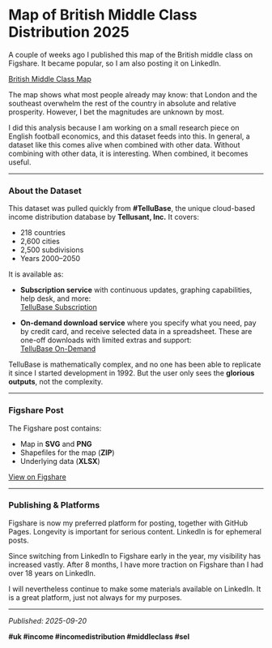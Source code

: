 # Map of British Middle Class Distribution 2025

A couple of weeks ago I published this map of the British middle class on Figshare. It became popular, so I am also posting it on LinkedIn.

[British Middle Class Map](https://github.com/scanback/publications/blob/1695e4b4012637fb8940e8a3504fe1ab9882b54d/content/assets/images/tellusant-british-middle-class-distribution-2025-map.svg)

The map shows what most people already may know: that London and the southeast overwhelm the rest of the country in absolute and relative prosperity. However, I bet the magnitudes are unknown by most.

I did  this analysis because I am working on a small research piece on English football economics, and this dataset feeds into this. In general, a dataset like this comes alive when combined with other data. Without combining with other data, it is interesting. When combined, it becomes useful.

---

### About the Dataset

This dataset was pulled quickly from **#TelluBase**, the unique cloud-based income distribution database by **Tellusant, Inc.** It covers:

- 218 countries  
- 2,600 cities  
- 2,500 subdivisions  
- Years 2000–2050  

It is available as:

- **Subscription service** with continuous updates, graphing capabilities, help desk, and more:  
  [TelluBase Subscription](https://tellubase.telluplan.com) 


- **On-demand download service** where you specify what you need, pay by credit card, and receive selected data in a spreadsheet. These are one-off downloads with limited extras and support:  
  [TelluBase On-Demand](https://tellubase.com)

TelluBase is mathematically complex, and no one has been able to replicate it since I started development in 1992. But the user only sees the **glorious outputs**, not the complexity.

---

### Figshare Post

The Figshare post contains:

- Map in **SVG** and **PNG**  
- Shapefiles for the map (**ZIP**)  
- Underlying data (**XLSX**)  

[View on Figshare](https://figshare.com/authors/Staffan_Canback/20547296)

---

### Publishing & Platforms

Figshare is now my preferred platform for posting, together with GitHub Pages. Longevity is important for serious content. LinkedIn is for ephemeral posts.  

Since switching from LinkedIn to Figshare early in the year, my visibility has increased vastly. After 8 months, I have more traction on Figshare than I had over 18 years on LinkedIn.

I will nevertheless continue to make some materials available on LinkedIn. It is a great platform, just not always for my purposes.

---

*Published: 2025-09-20*  

**#uk #income #incomedistribution #middleclass #sel**
